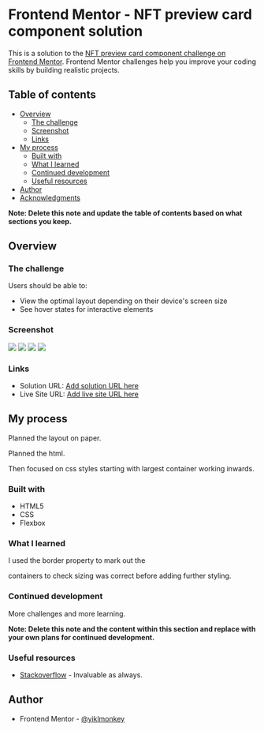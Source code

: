# Frontend Mentor - NFT preview card component solution

This is a solution to the [NFT preview card component challenge on Frontend Mentor](https://www.frontendmentor.io/challenges/nft-preview-card-component-SbdUL_w0U). Frontend Mentor challenges help you improve your coding skills by building realistic projects. 

## Table of contents

- [Overview](#overview)
  - [The challenge](#the-challenge)
  - [Screenshot](#screenshot)
  - [Links](#links)
- [My process](#my-process)
  - [Built with](#built-with)
  - [What I learned](#what-i-learned)
  - [Continued development](#continued-development)
  - [Useful resources](#useful-resources)
- [Author](#author)
- [Acknowledgments](#acknowledgments)

**Note: Delete this note and update the table of contents based on what sections you keep.**

## Overview

### The challenge

Users should be able to:

- View the optimal layout depending on their device's screen size
- See hover states for interactive elements

### Screenshot

![](./snapshot1.PNG)
![](./snapshot2.PNG)
![](./snapshot3.PNG)
![](./snapshot4.PNG)

### Links

- Solution URL: [Add solution URL here](https://your-solution-url.com)
- Live Site URL: [Add live site URL here](https://your-live-site-url.com)

## My process

Planned the layout on paper.

Planned the html.

Then focused on css styles starting with largest container working inwards.

### Built with

- HTML5 
- CSS 
- Flexbox

### What I learned

I used the border property to mark out the <div> containers to check sizing was correct before adding further styling. 

### Continued development

More challenges and more learning.

**Note: Delete this note and the content within this section and replace with your own plans for continued development.**

### Useful resources

- [Stackoverflow](https://stackoverflow.com) - Invaluable as always.

## Author

- Frontend Mentor - [@yiklmonkey](https://www.frontendmentor.io/profile/iklmonkey)

